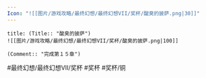 ```yaml
---
Icon: "![[图片/游戏攻略/最终幻想/最终幻想VII/奖杯/酸臭的披萨.png|30]]"
---
```

```ad-common-bronze-trophy
title: (Title:: "酸臭的披萨")
![[图片/游戏攻略/最终幻想/最终幻想VII/奖杯/酸臭的披萨.png|100]]

(Comment:: "完成第１５章")
```

#最终幻想/最终幻想VII/奖杯 #奖杯 #奖杯/铜
